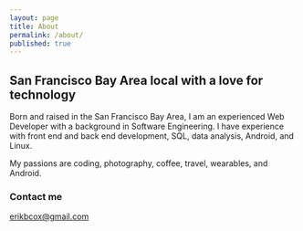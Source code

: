 ```yaml
---
layout: page
title: About
permalink: /about/
published: true
---
```


## San Francisco Bay Area local with a love for technology

Born and raised in the San Francisco Bay Area, I am an experienced Web Developer with a background in Software Engineering. I have experience with front end and back end development, SQL, data analysis, Android, and Linux.

My passions are coding, photography, coffee, travel, wearables, and Android.

### Contact me

[erikbcox@gmail.com](mailto:erikbcox@gmail.com)